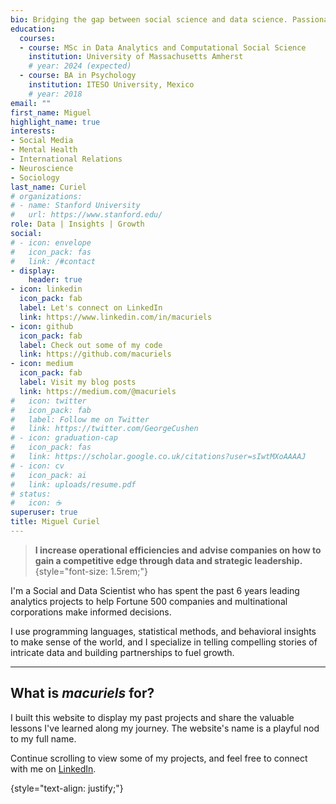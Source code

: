 ```yaml
---
bio: Bridging the gap between social science and data science. Passionate about people, insights, and stories.
education:
  courses:
  - course: MSc in Data Analytics and Computational Social Science
    institution: University of Massachusetts Amherst
    # year: 2024 (expected)
  - course: BA in Psychology
    institution: ITESO University, Mexico
    # year: 2018
email: ""
first_name: Miguel
highlight_name: true
interests:
- Social Media
- Mental Health
- International Relations
- Neuroscience
- Sociology
last_name: Curiel
# organizations:
# - name: Stanford University
#   url: https://www.stanford.edu/
role: Data | Insights | Growth
social:
# - icon: envelope
#   icon_pack: fas
#   link: /#contact
- display:
    header: true
- icon: linkedin
  icon_pack: fab
  label: Let's connect on LinkedIn
  link: https://www.linkedin.com/in/macuriels
- icon: github
  icon_pack: fab
  label: Check out some of my code
  link: https://github.com/macuriels
- icon: medium
  icon_pack: fab
  label: Visit my blog posts
  link: https://medium.com/@macuriels
#   icon: twitter
#   icon_pack: fab
#   label: Follow me on Twitter
#   link: https://twitter.com/GeorgeCushen
# - icon: graduation-cap
#   icon_pack: fas
#   link: https://scholar.google.co.uk/citations?user=sIwtMXoAAAAJ
# - icon: cv
#   icon_pack: ai
#   link: uploads/resume.pdf
# status:
#   icon: ☕️
superuser: true
title: Miguel Curiel
---
```


> **I increase operational efficiencies and advise companies on how to gain a competitive edge through data and strategic leadership.**
{style="font-size: 1.5rem;"}

I'm a Social and Data Scientist who has spent the past 6 years leading analytics projects to help Fortune 500 companies and multinational corporations make informed decisions.

I use programming languages, statistical methods, and behavioral insights to make sense of the world, and I specialize in telling compelling stories of intricate data and building partnerships to fuel growth.

---

## What is  ***macuriels***  for?
I built this website to display my past projects and share the valuable lessons I've learned along my journey. The website's name is a playful nod to my full name.

Continue scrolling to view some of my projects, and feel free to connect with me on [LinkedIn](https://www.linkedin.com/in/macuriels/).

{style="text-align: justify;"}
